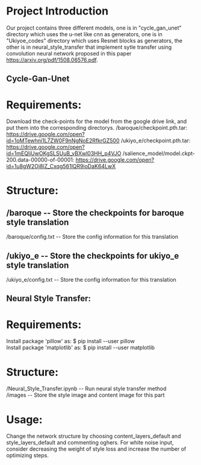 # Project Introduction
Our project contains three different models, one is in "cycle_gan_unet" directory which uses the u-net like cnn as generators, one is in "Ukiyoe_codes" directory which uses Resnet blocks as generators, the other is in neural_style_transfer that implement sytle transfer using convolution neural network proposed in this paper https://arxiv.org/pdf/1508.06576.pdf.

## Cycle-Gan-Unet
 Requirements:
=================
Download the check-points for the model from the google drive link, and put them into the corresponding directorys.
/baroque/checkpoint.pth.tar: https://drive.google.com/open?id=1oMTewhni1L7ZW0F9nNgNoE2RfkrGZ500
/ukiyo_e/checkpoint.pth.tar: https://drive.google.com/open?id=1mEQliUwOKgSLSUuB_vBXwl03HH_p4VJO
/salience_model/model.ckpt-200.data-00000-of-00001: https://drive.google.com/open?id=1u8gW2Oj8lZ_Cxqg561lQR9ioDaK64LwX

Structure:
=========================
/baroque                         -- Store the checkpoints for baroque style translation
-------------
/baroque/config.txt              -- Store the config information for this translation

/ukiyo_e                             -- Store the checkpoints for ukiyo_e style translation
----------------
/ukiyo_e/config.txt                  -- Store the config information for this translation


## Neural Style Transfer: 
  Requirements: 
=========================================================================================
Install package 'pillow' as: $ pip install --user pillow <br/>
Install package 'matplotlib' as: $ pip install --user matplotlib

Structure:
=========================================================================================
/Neural_Style_Transfer.ipynb      -- Run neural style transfer method<br/>
/images                          -- Store the style image and content image for this part

Usage:
=========================================================================================
Change the network structure by choosing content_layers_default and style_layers_default 
and commenting oghers. For white noise input, consider decreasing the weight of style
loss and increase the number of optimizing steps. 


